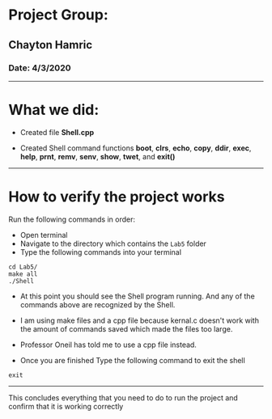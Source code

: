 # Project Group:

## Chayton Hamric

### Date: 4/3/2020

---

# What we did:
* Created file **Shell.cpp**

* Created Shell command functions **boot**, **clrs**, **echo**, **copy**, **ddir**, **exec**, **help**, **prnt**, **remv**, **senv**, **show**, **twet**, and **exit()**


---

# How to verify the project works

Run the following commands in order:

* Open terminal
* Navigate to the directory which contains the `Lab5` folder
* Type the following commands into your terminal

```
cd Lab5/
make all
./Shell
```

* At this point you should see the Shell program running. And any of the commands above are recognized by the Shell.
* I am using make files and a cpp file because kernal.c doesn't work with the amount of commands saved which made the files too large.
* Professor Oneil has told me to use a cpp file instead.

* Once you are finished Type the following command to exit the shell

```
exit
```
---
This concludes everything that you need to do to run the project and confirm that it is working correctly
